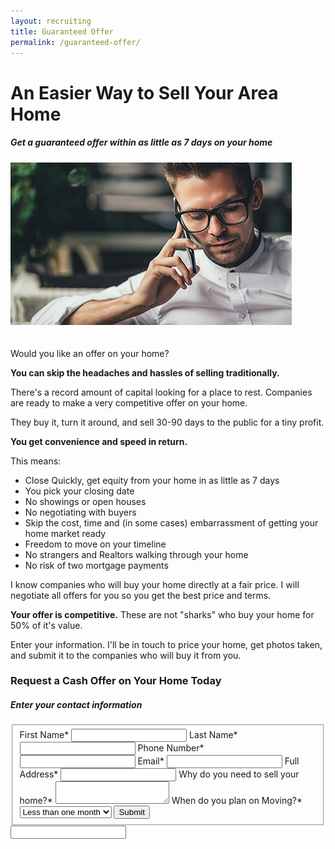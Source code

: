 ```yaml
---
layout: recruiting
title: Guaranteed Offer
permalink: /guaranteed-offer/
---
```

<div class="recruiting-page">
<h1 class="join-us">An Easier Way to Sell Your Area Home</h1>
<h5 class="join-us-subtitle">Get a guaranteed offer within as little as 7 days on your home</h5>

<div class="whitespace"></div>

<div class="col-md-6">
<img src="/img/offer.jpg" class="post-image" style="margin-bottom: 20px;">

<p>Would you like an offer on your home?</p>

<p><strong>You can skip the headaches and hassles of selling traditionally.</strong></p>

<p>There's a record amount of capital looking for a place to rest. Companies are ready to make a very competitive offer on your home.</p>

<p>They buy it, turn it around, and sell 30-90 days to the public for a tiny profit.</p>

<p><strong>You get convenience and speed in return.</strong></p>

<p>This means:
<ul class="indent">
  <li>Close Quickly, get equity from your home in as little as 7 days</li>
  <li>You pick your closing date</li>
  <li>No showings or open houses</li>
  <li>No negotiating with buyers</li>
  <li>Skip the cost, time and (in some cases) embarrassment of getting your home market ready</li>
  <li>Freedom to move on your timeline</li>
  <li>No strangers and Realtors walking through your home</li>
  <li>No risk of two mortgage payments</li>
</ul></p>

<p>I know companies who will buy your home directly at a fair price. I will negotiate all offers for you so you get the best price and terms.</p>

<p><strong>Your offer is competitive.</strong> These are not "sharks" who buy your home for 50% of it's value.</p>

<p>Enter your information. I'll be in touch to price your home, get photos taken, and submit it to the companies who will buy it from you.</p>


</div>

<div class="col-md-6">
  <h3 class="join-us">Request a Cash Offer on Your Home Today</h3>
  <h5 class="join-us-subtitle">Enter your contact information</h5>

  <form method="post" class="home-value cta-forms" action="/thankyou" id="guaranteed-offer-form">
  					<fieldset>
              <label for="firstname">First Name*</label> <input type="text" required="" name="firstname" />
  						<label for="lastname">Last Name*</label> <input type="text" required="" name="lastname" />
  						<label for="phone">Phone Number* </label> <input type="tel" name="phone" required="" />
  						 <label for="email">Email*</label> <input type="text" name="email" required="" />
  						 <label for="address">Full Address* </label> <input type="text" name="address" required="" />
  						<label for="message">Why do you need to sell your home?* </label><textarea name="message" required=""></textarea>
              <label for="when">When do you plan on Moving?*</label>
              <select name="when" required="">
                  <option value="Less than one month" selected="selected">
                      Less than one month
                  </option>
                  <option value="1-3 months">
                      1-3 months
                  </option>
                  <option value="3-6 months">
                      3-6 months
                  </option>
                  <option value="6 months+">
                      6 months+
                  </option>
              </select>
  						<button class="g-recaptcha" data-sitekey="{{site.data.settings.forms.sitekey}}" data-callback='onGuaranteedOfferSubmit' data-badge="bottomleft">Submit</button></fieldset>
  					<div class="hidden"><input type="hidden" value="offer@rodriguezteamsells.com" name="_to" /> <input type="hidden" value="Message from your Guaranteed Offer Landing Page" name="_subject" /> <input type="text" name="_gotcha" /></div>
  				</form>
  </div>
</div>
